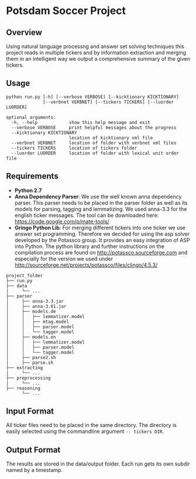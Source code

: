 # Potsdam Soccer Project

## Overview
Using natural language processng and answer set solving techniques this project reads in multiple tickers and by information extraction and merging them in an intelligent way we output a comprehensive summary of the given tickers.

## Usage
```
python run.py [-h] [--verbose VERBOSE] [--kicktionary KICKTIONARY]
              [--verbnet VERBNET] [--tickers TICKERS] [--luorder LUORDER]

optional arguments:
  -h, --help            show this help message and exit
  --verbose VERBOSE     print helpful messages about the progress
  --kicktionary KICKTIONARY
                        location of kicktionary xml file
  --verbnet VERBNET     location of folder with verbnet xml files
  --tickers TICKERS     location of tickers folder
  --luorder LUORDER     location of folder with lexical unit order file
```

## Requirements
- **Python 2.7**
- **Anna Dependency Parser**: We use the well known anna dependency parser. This parser needs to be placed in the parser folder as well as its models for parsing, tagging and lemmatizing. We used anna-3.3 for the english ticker messages. The tool can be downloaded here: https://code.google.com/p/mate-tools/
- **Gringo Python Lib**: For merging different tickers into one ticker we use answer set programming. Therefore we decided for using the asp solver developed by the Potassco group. It provides an easy integration of ASP into Python. The python library and further instructions on the compilation process are found on http://potassco.sourceforge.com and especially for the version we used under http://sourceforge.net/projects/potassco/files/clingo/4.5.3/
```
project_folder
├── run.py
├── data
|     └── ...
├── parser
│     ├── anna-3.3.jar
│     ├── anna-3.61.jar
│     ├── models.de
│     │   ├── lemmatizer.model
│     │   ├── mtag.model
│     │   ├── parser.model
│     │   └── tagger.model
│     ├── models.en
│     │   ├── lemmatizer.model
│     │   ├── parser.model
│     │   └── tagger.model
│     ├── parse2.sh
│     ├── parse.sh
├── extracting
|     └── ...
├── preprocessing
|     └── ...
├── reasoning
      └── ...
```

## Input Format
All ticker files need to be placed in the same directory. The directory is easily selected using the commandline argument `-- tickers DIR`.

## Output Format
The results are stored in the data/output folder. Each run gets its own subdir named by a timestamp.
